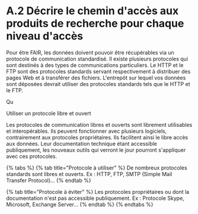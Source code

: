 # A.2 Décrire le chemin d'accès aux produits de recherche pour chaque niveau d'accès

Pour être FAIR, les données doivent pouvoir être récupérables via un protocole de communication standardisé. Il existe plusieurs protocoles qui sont destinés à des types de communications particuliers. Le HTTP et le FTP sont des protocoles standards servant respectivement à distribuer des pages Web et à transférer des fichiers. L'entrepôt sur lequel vos données sont déposées devrait utiliser des protocoles standards tels que le HTTP et le FTP.

Qu



Utiliser un protocole libre et ouvert&#x20;

Les protocoles de communication libres et ouverts sont librement utilisables et interopérables. Ils peuvent fonctionner avec plusieurs logiciels, contrairement aux protocoles propriétaires. Ils facilitent ainsi le libre accès aux données. Leur documentation technique étant accessible publiquement, les nouveaux outils qui verront le jour pourront s'appliquer avec ces protocoles.

{% tabs %}
{% tab title="Protocole à utiliser" %}
De nombreux protocoles standards sont libres et ouverts. Ex : HTTP, FTP, SMTP (Simple Mail Transfer Protocol)...
{% endtab %}

{% tab title="Protocole à éviter" %}
Les protocoles propriétaires ou dont la documentation n'est pas accessible publiquement. Ex : Protocole Skype, Microsoft, Exchange Server…
{% endtab %}
{% endtabs %}

